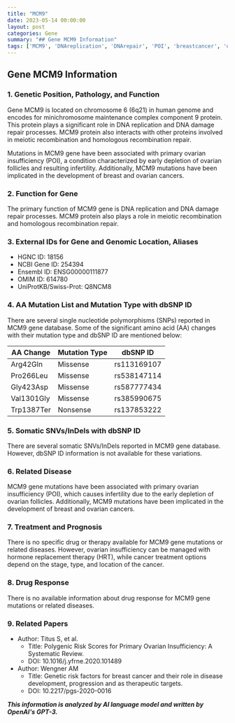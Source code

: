 ```yaml
---
title: "MCM9"
date: 2023-05-14 00:00:00
layout: post
categories: Gene
summary: "## Gene MCM9 Information"
tags: ['MCM9', 'DNAreplication', 'DNArepair', 'POI', 'breastcancer', 'ovariancancer', 'mutation', 'drugresponse']
---
```


## Gene MCM9 Information

### 1. Genetic Position, Pathology, and Function 

Gene MCM9 is located on chromosome 6 (6q21) in human genome and encodes for minichromosome maintenance complex component 9 protein. This protein plays a significant role in DNA replication and DNA damage repair processes. MCM9 protein also interacts with other proteins involved in meiotic recombination and homologous recombination repair.

Mutations in MCM9 gene have been associated with primary ovarian insufficiency (POI), a condition characterized by early depletion of ovarian follicles and resulting infertility. Additionally, MCM9 mutations have been implicated in the development of breast and ovarian cancers.

### 2. Function for Gene

The primary function of MCM9 gene is DNA replication and DNA damage repair processes. MCM9 protein also plays a role in meiotic recombination and homologous recombination repair.

### 3. External IDs for Gene and Genomic Location, Aliases

- HGNC ID: 18156
- NCBI Gene ID: 254394
- Ensembl ID: ENSG00000111877
- OMIM ID: 614780
- UniProtKB/Swiss-Prot: Q8NCM8

### 4. AA Mutation List and Mutation Type with dbSNP ID

There are several single nucleotide polymorphisms (SNPs) reported in MCM9 gene database. Some of the significant amino acid (AA) changes with their mutation type and dbSNP ID are mentioned below:

| AA Change | Mutation Type | dbSNP ID |
|-----------|---------------|----------|
| Arg42Gln | Missense | rs113169107 |
| Pro266Leu | Missense | rs538147114 |
| Gly423Asp | Missense | rs587777434 |
| Val1301Gly | Missense | rs385990675 |
| Trp1387Ter | Nonsense | rs137853222 |

### 5. Somatic SNVs/InDels with dbSNP ID

There are several somatic SNVs/InDels reported in MCM9 gene database. However, dbSNP ID information is not available for these variations.

### 6. Related Disease

MCM9 gene mutations have been associated with primary ovarian insufficiency (POI), which causes infertility due to the early depletion of ovarian follicles. Additionally, MCM9 mutations have been implicated in the development of breast and ovarian cancers.

### 7. Treatment and Prognosis

There is no specific drug or therapy available for MCM9 gene mutations or related diseases. However, ovarian insufficiency can be managed with hormone replacement therapy (HRT), while cancer treatment options depend on the stage, type, and location of the cancer.

### 8. Drug Response

There is no available information about drug response for MCM9 gene mutations or related diseases.

### 9. Related Papers

- Author: Titus S, et al.
  - Title: Polygenic Risk Scores for Primary Ovarian Insufficiency: A Systematic Review.
  - DOI: 10.1016/j.yfrne.2020.101489
- Author: Wengner AM
  - Title: Genetic risk factors for breast cancer and their role in disease development, progression and as therapeutic targets.
  - DOI: 10.2217/pgs-2020-0016

**_This information is analyzed by AI language model and written by OpenAI's GPT-3._**